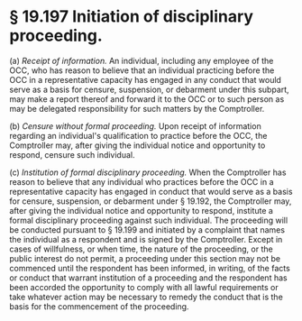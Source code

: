 # § 19.197   Initiation of disciplinary proceeding.

(a) *Receipt of information.* An individual, including any employee of the OCC, who has reason to believe that an individual practicing before the OCC in a representative capacity has engaged in any conduct that would serve as a basis for censure, suspension, or debarment under this subpart, may make a report thereof and forward it to the OCC or to such person as may be delegated responsibility for such matters by the Comptroller.


(b) *Censure without formal proceeding.* Upon receipt of information regarding an individual's qualification to practice before the OCC, the Comptroller may, after giving the individual notice and opportunity to respond, censure such individual.


(c) *Institution of formal disciplinary proceeding.* When the Comptroller has reason to believe that any individual who practices before the OCC in a representative capacity has engaged in conduct that would serve as a basis for censure, suspension, or debarment under § 19.192, the Comptroller may, after giving the individual notice and opportunity to respond, institute a formal disciplinary proceeding against such individual. The proceeding will be conducted pursuant to § 19.199 and initiated by a complaint that names the individual as a respondent and is signed by the Comptroller. Except in cases of willfulness, or when time, the nature of the proceeding, or the public interest do not permit, a proceeding under this section may not be commenced until the respondent has been informed, in writing, of the facts or conduct that warrant institution of a proceeding and the respondent has been accorded the opportunity to comply with all lawful requirements or take whatever action may be necessary to remedy the conduct that is the basis for the commencement of the proceeding.






